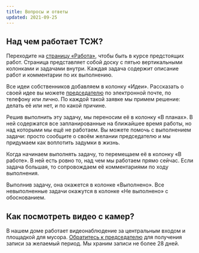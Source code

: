 ```yaml
---
title: Вопросы и ответы
updated: 2021-09-25
---
```


## Над чем работает ТСЖ?

Переходите на [страницу «Работа»](https://vympel73.ru/process), чтобы быть в курсе предстоящих работ. Страница представляет собой доску с пятью вертикальными колонками и задачами внутри. Каждая задача содержит описание работ и комментарии по их выполнению.

Все идеи собственников добавляем в колонку «Идеи». Рассказать о своей идее вы можете [председателю](/contacts.html) по электронной почте, по телефону или лично. По каждой такой заявке мы примем решение: делать её или нет, и по какой причине.

Решив выполнить эту задачу, мы переносим её в колонку «В планах». В ней содержатся все запланированные на ближайшее время работы, но над которыми мы ещё не работаем. Вы можете помочь с выполнением задачи: просто сообщите о своём желании председателю и мы придумаем как воплотить задумки в жизнь.

Когда начинаем выполнять задачу, то перемещаем её в колонку «В работе». В ней есть ровно то, над чем мы работаем прямо сейчас. Если задача большая, то сопровождаем её комментариями по ходу выполнения.

Выполнив задачу, она окажется в колонке «Выполнено». Все невыполненные задачи окажутся в колонке «Не выполнено» с обоснованием.

## Как посмотреть видео с камер?

В нашем доме работает видеонаблюдение за центральным входом и площадкой для мусора. [Обратитесь к председателю](/contacts.html) для получения записи за желаемый период. Мы храним записи не более 28 дней.
